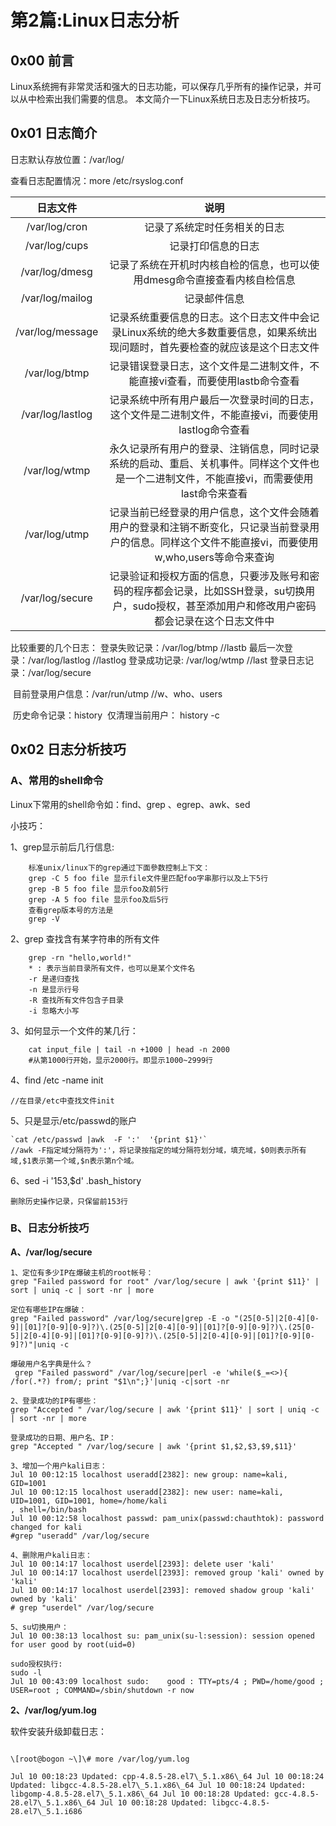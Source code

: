 # 第2篇:Linux日志分析

## 0x00 前言

Linux系统拥有非常灵活和强大的日志功能，可以保存几乎所有的操作记录，并可以从中检索出我们需要的信息。 本文简介一下Linux系统日志及日志分析技巧。

## 0x01 日志简介

日志默认存放位置：/var/log/

查看日志配置情况：more /etc/rsyslog.conf

| 日志文件 | 说明 |
| :---: | :---: |
| /var/log/cron | 记录了系统定时任务相关的日志 |
| /var/log/cups | 记录打印信息的日志 |
| /var/log/dmesg | 记录了系统在开机时内核自检的信息，也可以使用dmesg命令直接查看内核自检信息 |
| /var/log/mailog | 记录邮件信息 |
| /var/log/message | 记录系统重要信息的日志。这个日志文件中会记录Linux系统的绝大多数重要信息，如果系统出现问题时，首先要检查的就应该是这个日志文件 |
| /var/log/btmp | 记录错误登录日志，这个文件是二进制文件，不能直接vi查看，而要使用lastb命令查看 |
| /var/log/lastlog | 记录系统中所有用户最后一次登录时间的日志，这个文件是二进制文件，不能直接vi，而要使用lastlog命令查看 |
| /var/log/wtmp | 永久记录所有用户的登录、注销信息，同时记录系统的启动、重启、关机事件。同样这个文件也是一个二进制文件，不能直接vi，而需要使用last命令来查看 |
| /var/log/utmp | 记录当前已经登录的用户信息，这个文件会随着用户的登录和注销不断变化，只记录当前登录用户的信息。同样这个文件不能直接vi，而要使用w,who,users等命令来查询 |
| /var/log/secure | 记录验证和授权方面的信息，只要涉及账号和密码的程序都会记录，比如SSH登录，su切换用户，sudo授权，甚至添加用户和修改用户密码都会记录在这个日志文件中 |

比较重要的几个日志： 登录失败记录：/var/log/btmp //lastb 最后一次登录：/var/log/lastlog //lastlog 登录成功记录: /var/log/wtmp //last 登录日志记录：/var/log/secure

​ 目前登录用户信息：/var/run/utmp //w、who、users

​ 历史命令记录：history ​ 仅清理当前用户： history -c

## 0x02 日志分析技巧

### A、常用的shell命令

Linux下常用的shell命令如：find、grep 、egrep、awk、sed

小技巧：

1、grep显示前后几行信息:

```text
​    标准unix/linux下的grep通过下面參数控制上下文：
​    grep -C 5 foo file 显示file文件里匹配foo字串那行以及上下5行
​    grep -B 5 foo file 显示foo及前5行
​    grep -A 5 foo file 显示foo及后5行
​    查看grep版本号的方法是
​    grep -V
```

2、grep 查找含有某字符串的所有文件

```text
    grep -rn "hello,world!" 
    * : 表示当前目录所有文件，也可以是某个文件名
    -r 是递归查找
    -n 是显示行号
    -R 查找所有文件包含子目录
    -i 忽略大小写
```

3、如何显示一个文件的某几行：

```text
    cat input_file | tail -n +1000 | head -n 2000
    #从第1000行开始，显示2000行。即显示1000~2999行
```

4、find /etc -name init

```text
//在目录/etc中查找文件init
```

5、只是显示/etc/passwd的账户

```text
`cat /etc/passwd |awk  -F ':'  '{print $1}'`  
//awk -F指定域分隔符为':'，将记录按指定的域分隔符划分域，填充域，​$0则表示所有域,$1表示第一个域,​$n表示第n个域。
```

6、sed -i '153,$d' .bash\_history

```text
删除历史操作记录，只保留前153行
```

### B、日志分析技巧

**A、/var/log/secure**

```text
1、定位有多少IP在爆破主机的root帐号：    
grep "Failed password for root" /var/log/secure | awk '{print $11}' | sort | uniq -c | sort -nr | more

定位有哪些IP在爆破：
grep "Failed password" /var/log/secure|grep -E -o "(25[0-5]|2[0-4][0-9]|[01]?[0-9][0-9]?)\.(25[0-5]|2[0-4][0-9]|[01]?[0-9][0-9]?)\.(25[0-5]|2[0-4][0-9]|[01]?[0-9][0-9]?)\.(25[0-5]|2[0-4][0-9]|[01]?[0-9][0-9]?)"|uniq -c

爆破用户名字典是什么？
 grep "Failed password" /var/log/secure|perl -e 'while($_=<>){ /for(.*?) from/; print "$1\n";}'|uniq -c|sort -nr

2、登录成功的IP有哪些：     
grep "Accepted " /var/log/secure | awk '{print $11}' | sort | uniq -c | sort -nr | more

登录成功的日期、用户名、IP：
grep "Accepted " /var/log/secure | awk '{print $1,$2,$3,$9,$11}' 

3、增加一个用户kali日志：
Jul 10 00:12:15 localhost useradd[2382]: new group: name=kali, GID=1001
Jul 10 00:12:15 localhost useradd[2382]: new user: name=kali, UID=1001, GID=1001, home=/home/kali
, shell=/bin/bash
Jul 10 00:12:58 localhost passwd: pam_unix(passwd:chauthtok): password changed for kali
#grep "useradd" /var/log/secure 

4、删除用户kali日志：
Jul 10 00:14:17 localhost userdel[2393]: delete user 'kali'
Jul 10 00:14:17 localhost userdel[2393]: removed group 'kali' owned by 'kali'
Jul 10 00:14:17 localhost userdel[2393]: removed shadow group 'kali' owned by 'kali'
# grep "userdel" /var/log/secure

5、su切换用户：
Jul 10 00:38:13 localhost su: pam_unix(su-l:session): session opened for user good by root(uid=0)

sudo授权执行:
sudo -l
Jul 10 00:43:09 localhost sudo:    good : TTY=pts/4 ; PWD=/home/good ; USER=root ; COMMAND=/sbin/shutdown -r now
```

**2、/var/log/yum.log**

软件安装升级卸载日志：

~~~yum install gcc yum install gcc

\[root@bogon ~\]\# more /var/log/yum.log

Jul 10 00:18:23 Updated: cpp-4.8.5-28.el7\_5.1.x86\_64 Jul 10 00:18:24 Updated: libgcc-4.8.5-28.el7\_5.1.x86\_64 Jul 10 00:18:24 Updated: libgomp-4.8.5-28.el7\_5.1.x86\_64 Jul 10 00:18:28 Updated: gcc-4.8.5-28.el7\_5.1.x86\_64 Jul 10 00:18:28 Updated: libgcc-4.8.5-28.el7\_5.1.i686

~~~

